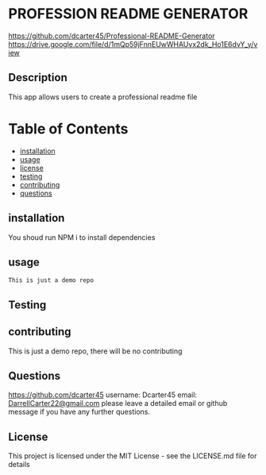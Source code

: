  
 # PROFESSION README GENERATOR
 https://github.com/dcarter45/Professional-README-Generator
 https://drive.google.com/file/d/1mQp59jFnnEUwWHAUvx2dk_Ho1E6dvY_y/view

## Description 
This app allows users to create a professional readme file


# Table of Contents
* [installation](#install)
* [usage](#usage)
* [license](#license)
* [testing](#test)
* [contributing](#contributing)
* [questions](#questions)

## installation 
You shoud run NPM i to install dependencies

## usage

```
This is just a demo repo

```
## Testing  


## contributing 
This is just a demo repo, there will be no contributing

## Questions

 https://github.com/dcarter45
  username: Dcarter45
  email: DarrellCarter22@gmail.com
  please leave a detailed email or github message if you have any further questions.


## License 

This project is licensed under the MIT License - see the LICENSE.md file for details

